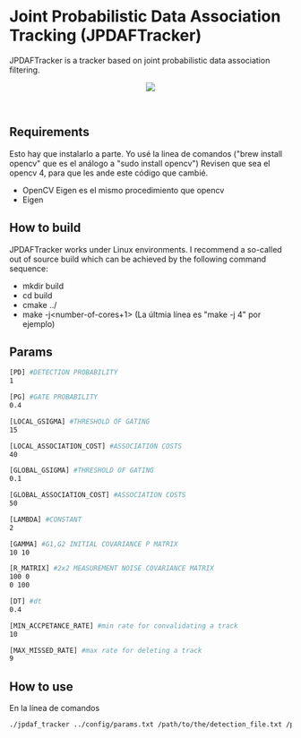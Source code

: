 # Joint Probabilistic Data Association Tracking (JPDAFTracker)
JPDAFTracker is a tracker based on joint probabilistic data association filtering.

<p align="center">
<a href="https://www.youtube.com/watch?v=KlXpaKh8hDY"  target="_blank"><img src="https://img.youtube.com/vi/KlXpaKh8hDY/0.jpg"/></a>
</p>
<br>

## Requirements
Esto hay que instalarlo a parte. Yo usé la linea de comandos ("brew install opencv" que es el análogo a "sudo install opencv")
Revisen que sea el opencv 4, para que les ande este código que cambié.
* OpenCV
Eigen es el mismo procedimiento que opencv 
* Eigen

## How to build

JPDAFTracker works under Linux environments. I recommend a so-called out of source build which can be achieved by the following command sequence:

* mkdir build
* cd build
* cmake ../
* make -j<number-of-cores+1>
(La últmia línea es "make -j 4" por ejemplo)

## Params
```bash
[PD] #DETECTION PROBABILITY
1

[PG] #GATE PROBABILITY
0.4

[LOCAL_GSIGMA] #THRESHOLD OF GATING
15

[LOCAL_ASSOCIATION_COST] #ASSOCIATION COSTS
40

[GLOBAL_GSIGMA] #THRESHOLD OF GATING
0.1

[GLOBAL_ASSOCIATION_COST] #ASSOCIATION COSTS
50

[LAMBDA] #CONSTANT
2

[GAMMA] #G1,G2 INITIAL COVARIANCE P MATRIX
10 10

[R_MATRIX] #2x2 MEASUREMENT NOISE COVARIANCE MATRIX
100 0
0 100

[DT] #dt
0.4

[MIN_ACCPETANCE_RATE] #min rate for convalidating a track
10

[MAX_MISSED_RATE] #max rate for deleting a track
9
```

## How to use

En la línea de comandos
```bash
./jpdaf_tracker ../config/params.txt /path/to/the/detection_file.txt /path/to/the/image_folder 
```
